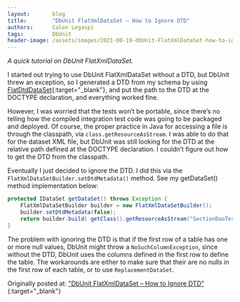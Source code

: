 ```yaml
---
layout:       blog
title:        "DbUnit FlatXmlDataSet – How to Ignore DTD"
authors:      Calen Legaspi
tags:         DbUnit
header-image: /assets/images/2021-08-19-dbUnit-FlatXmlDataSet-how-to-ignore-DTD.md/DbUnitFlatXmlDataSet-HowToIgnoreDTD.png
---
```

*A quick tutorial on DbUnit FlatXmlDataSet.*

I started out trying to use DbUnit FlatXmlDataSet without a DTD, but DbUnit threw an exception, so I generated a DTD from my schema by using [FlatDtdDataSet](http://dbunit.sourceforge.net/faq.html#generatedtd){:target="_blank"}, and put the path to the DTD at the DOCTYPE declaration, and everything worked fine.

However, I was worried that the tests won’t be portable, since there’s no telling how the compiled integration test code was going to be packaged and deployed. Of course, the proper practice in Java for accessing a file is through the classpath, via `class.getResourceAsStream`. I was able to do that for the dataset XML file, but DbUnit was still looking for the DTD at the relative path defined at the DOCTYPE declaration. I couldn’t figure out how to get the DTD from the classpath.

Eventually I just decided to ignore the DTD. I did this via the `FlatXmlDataSetBuilder.setDtdMetadata()` method. See my getDataSet() method implementation below:

```java
protected IDataSet getDataSet() throws Exception {
    FlatXmlDataSetBuilder builder = new FlatXmlDataSetBuilder();
    builder.setDtdMetadata(false);
    return builder.build( getClass().getResourceAsStream("SectionDaoTest.xml") );
}
```

The problem with ignoring the DTD is that if the first row of a table has one or more null values, DbUnit might throw a `NoSuchColumnException`, since without the DTD, DbUnit uses the columns defined in the first row to define the table. The workarounds are either to make sure that their are no nulls in the first row of each table, or to use `ReplacementDataSet`. 

Originally posted at: ["DbUnit FlatXmlDataSet – How to Ignore DTD"](http://calenlegaspi.blogspot.com/2014/09/dbunit-flatxmldataset-ignore-dtd.html?q=DbUnit+FlatXmlDataSet){:target="_blank"}
